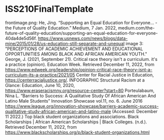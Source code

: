 # ISS210FinalTemplate
frontimage.png:  He, Jing. “Supporting an Equal Education for Everyone… - the Future of Quality Education.” Medium, 7 Jan. 2022, medium.com/the-future-of-quality-education/supporting-an-equal-education-for-everyone-40da4de5d56f.
https://www.usnews.com/news/blogs/data-mine/2015/01/28/us-education-still-separate-and-unequal 
image 3: "PERCEPTIONS OF ACADEMIC ACHIEVEMENT AND EDUCATIONAL OPPORTUNITIES AMONG BLACK AND AFRICAN AMERICAN YOUTH." George, J. (2021, September 21). Critical race theory isn't a curriculum. it's a practice (opinion). Education Week. Retrieved December 11, 2022, from https://www.edweek.org/leadership/opinion-critical-race-theory-isnt-a-curriculum-its-a-practice/2021/05 
Center for Racial Justice in Education, https://centerracialjustice.org/. 
INFOGRAPHIC Structural Racism at a Glance: Education, June 10, 2020, https://www.eraseracismny.org/resource-center?start=80
Porteulabaum, Nina L. “Barriers to Success: A Qualitative Study Of African American And Latino Male Students” Innovation Showcase vol.11, no. 6. June 2016 
https://www.league.org/innovation-showcase/barriers-academic-success-qualitative-study-african-american-and-latino-male (Accessed: December 11 2022.)
Top black student organizations and associations. Black Scholarships | African American Scholarships | Black Colleges. (n.d.). Retrieved December 11, 2022, from https://www.blackscholarships.org/p/black-student-organizations.html 
